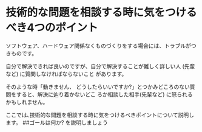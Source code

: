 # 技術的な問題を相談する時に気をつけるべき4つのポイント

ソフトウェア、ハードウェア関係なくものづくりをする場合には、トラブルがつきものです。

自分で解決できれば良いのですが、自分で解決することが難しく詳しい人 (先輩など) に質問しなければならないこと があります。

そのような時「動きません、 どうしたらいいですか?」とつかみどころのない質問をすると、解決に辿り着かないどこ ろか相談した相手(先輩など) に怒られるかもしれません。

ここでは､技術的な問題を相談する時に気をつけるべきポイントについて説明します。
##ゴールは何か? を説明しましょう

##

##

##

## 